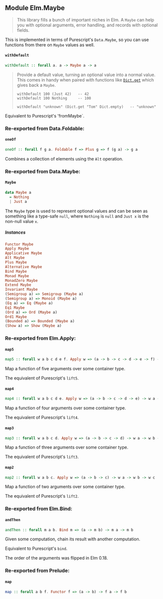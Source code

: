 ## Module Elm.Maybe

> This library fills a bunch of important niches in Elm. A `Maybe` can help
> you with optional arguments, error handling, and records with optional fields.

This is implemented in terms of Purescript's `Data.Maybe`, so you can use functions
from there on `Maybe` values as well.

#### `withDefault`

``` purescript
withDefault :: forall a. a -> Maybe a -> a
```

> Provide a default value, turning an optional value into a normal
> value.  This comes in handy when paired with functions like
> [`Dict.get`](Dict#get) which gives back a `Maybe`.
>
>     withDefault 100 (Just 42)   -- 42
>     withDefault 100 Nothing     -- 100
>
>     withDefault "unknown" (Dict.get "Tom" Dict.empty)   -- "unknown"

Equivalent to Purescript's 'fromMaybe`.


### Re-exported from Data.Foldable:

#### `oneOf`

``` purescript
oneOf :: forall f g a. Foldable f => Plus g => f (g a) -> g a
```

Combines a collection of elements using the `Alt` operation.

### Re-exported from Data.Maybe:

#### `Maybe`

``` purescript
data Maybe a
  = Nothing
  | Just a
```

The `Maybe` type is used to represent optional values and can be seen as
something like a type-safe `null`, where `Nothing` is `null` and `Just x`
is the non-null value `x`.

##### Instances
``` purescript
Functor Maybe
Apply Maybe
Applicative Maybe
Alt Maybe
Plus Maybe
Alternative Maybe
Bind Maybe
Monad Maybe
MonadZero Maybe
Extend Maybe
Invariant Maybe
(Semigroup a) => Semigroup (Maybe a)
(Semigroup a) => Monoid (Maybe a)
(Eq a) => Eq (Maybe a)
Eq1 Maybe
(Ord a) => Ord (Maybe a)
Ord1 Maybe
(Bounded a) => Bounded (Maybe a)
(Show a) => Show (Maybe a)
```

### Re-exported from Elm.Apply:

#### `map5`

``` purescript
map5 :: forall w a b c d e f. Apply w => (a -> b -> c -> d -> e -> f) -> w a -> w b -> w c -> w d -> w e -> w f
```

Map a function of five arguments over some container type.

The equivalent of Purescript's `lift5`.

#### `map4`

``` purescript
map4 :: forall w a b c d e. Apply w => (a -> b -> c -> d -> e) -> w a -> w b -> w c -> w d -> w e
```

Map a function of four arguments over some container type.

The equivalent of Purescript's `lift4`.

#### `map3`

``` purescript
map3 :: forall w a b c d. Apply w => (a -> b -> c -> d) -> w a -> w b -> w c -> w d
```

Map a function of three arguments over some container type.

The equivalent of Purescript's `lift3`.

#### `map2`

``` purescript
map2 :: forall w a b c. Apply w => (a -> b -> c) -> w a -> w b -> w c
```

Map a function of two arguments over some container type.

The equivalent of Purescript's `lift2`.

### Re-exported from Elm.Bind:

#### `andThen`

``` purescript
andThen :: forall m a b. Bind m => (a -> m b) -> m a -> m b
```

Given some computation, chain its result with another computation.

Equivalent to Purescript's `bind`.

The order of the arguments was flipped in Elm 0.18.

### Re-exported from Prelude:

#### `map`

``` purescript
map :: forall a b f. Functor f => (a -> b) -> f a -> f b
```

